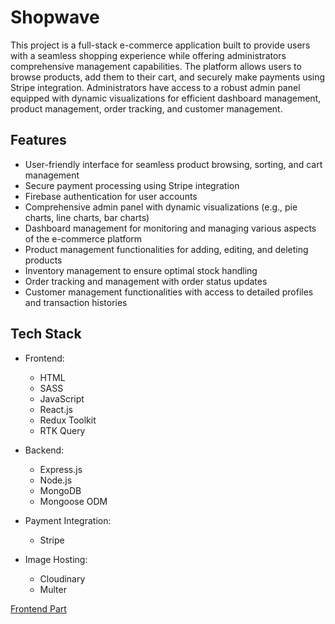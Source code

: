 # Shopwave

This project is a full-stack e-commerce application built to provide users with a seamless shopping experience while offering administrators comprehensive management capabilities. The platform allows users to browse products, add them to their cart, and securely make payments using Stripe integration. Administrators have access to a robust admin panel equipped with dynamic visualizations for efficient dashboard management, product management, order tracking, and customer management.

## Features

- User-friendly interface for seamless product browsing, sorting, and cart management
- Secure payment processing using Stripe integration
- Firebase authentication for user accounts
- Comprehensive admin panel with dynamic visualizations (e.g., pie charts, line charts, bar charts)
- Dashboard management for monitoring and managing various aspects of the e-commerce platform
- Product management functionalities for adding, editing, and deleting products
- Inventory management to ensure optimal stock handling
- Order tracking and management with order status updates
- Customer management functionalities with access to detailed profiles and transaction histories

## Tech Stack

- Frontend:
  - HTML
  - SASS
  - JavaScript
  - React.js
  - Redux Toolkit
  - RTK Query

- Backend:
  - Express.js
  - Node.js
  - MongoDB
  - Mongoose ODM

- Payment Integration:
  - Stripe

- Image Hosting:
  - Cloudinary
  - Multer

[Frontend Part]()
